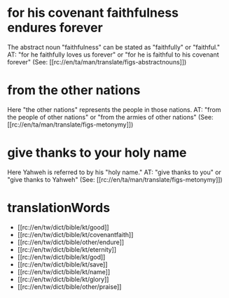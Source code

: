 # for his covenant faithfulness endures forever

The abstract noun "faithfulness" can be stated as "faithfully" or "faithful." AT: "for he faithfully loves us forever" or "for he is faithful to his covenant forever" (See: [[rc://en/ta/man/translate/figs-abstractnouns]])

# from the other nations

Here "the other nations" represents the people in those nations. AT: "from the people of other nations" or "from the armies of other nations" (See: [[rc://en/ta/man/translate/figs-metonymy]])

# give thanks to your holy name

Here Yahweh is referred to by his "holy name." AT: "give thanks to you" or "give thanks to Yahweh" (See: [[rc://en/ta/man/translate/figs-metonymy]])

# translationWords

* [[rc://en/tw/dict/bible/kt/good]]
* [[rc://en/tw/dict/bible/kt/covenantfaith]]
* [[rc://en/tw/dict/bible/other/endure]]
* [[rc://en/tw/dict/bible/kt/eternity]]
* [[rc://en/tw/dict/bible/kt/god]]
* [[rc://en/tw/dict/bible/kt/save]]
* [[rc://en/tw/dict/bible/kt/name]]
* [[rc://en/tw/dict/bible/kt/glory]]
* [[rc://en/tw/dict/bible/other/praise]]